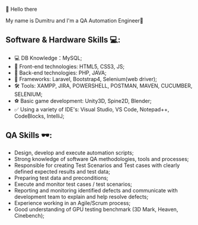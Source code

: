 🚀 Hello there

My name is Dumitru and I'm a QA Automation Engineer:briefcase:

## Software & Hardware Skills 💻:

- 💻 DB Knowledge：MySQL;
- 👯 Front-end technologies: HTML5, CSS3, JS;
- 🔭 Back-end technologies: PHP, JAVA;
- :bell: Frameworks: Laravel, Bootstrap4, Selenium(web driver);
- 🛠️ Tools: XAMPP, JIRA, POWERSHELL, POSTMAN, MAVEN, CUCUMBER, SELENIUM;
- :soccer: Basic game development: Unity3D, Spine2D, Blender;
- :white_check_mark: Using a variety of IDE's: Visual Studio, VS Code, Notepad++, CodeBlocks, IntelliJ;

## QA Skills :dark_sunglasses::

- Design, develop and execute automation scripts;
- Strong knowledge of software QA methodologies, tools and processes;
- Responsible for creating Test Scenarios and Test cases with clearly defined expected
results and test data;
- Preparing test data and preconditions;
- Execute and monitor test cases / test scenarios;
- Reporting and monitoring identified defects and communicate with development
team to explain and help resolve defects;
- Experience working in an Agile/Scrum process;
- Good understanding of GPU testing benchmark (3D Mark, Heaven, Cinebench);



